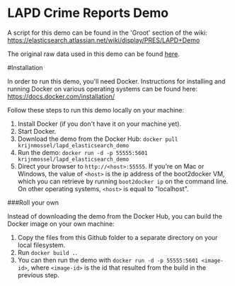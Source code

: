 LAPD Crime Reports Demo
=====

A script for this demo can be found in the 'Groot' section of the wiki: https://elasticsearch.atlassian.net/wiki/display/PRES/LAPD+Demo

The original raw data used in this demo can be found [here](https://data.lacity.org/A-Safe-City/LAPD-Crime-and-Collision-Raw-Data-for-2013/iatr-8mqm).

#Installation

In order to run this demo, you'll need Docker. Instructions for installing and running Docker on various operating systems can be found here: https://docs.docker.com/installation/

Follow these steps to run this demo locally on your machine:

1. Install Docker (if you don't have it on your machine yet).
2. Start Docker.
3. Download the demo from the Docker Hub: `docker pull krijnmossel/lapd_elasticsearch_demo`
4. Run the demo: `docker run -d -p 55555:5601 krijnmossel/lapd_elasticsearch_demo`
5. Direct your browser to `http://<host>:55555`. If you're on Mac or Windows, the value of `<host>` is the ip address of the boot2docker VM, which you can retrieve by running `boot2docker ip` on the command line. On other operating systems, `<host>` is equal to "localhost".

###Roll your own

Instead of downloading the demo from the Docker Hub, you can build the Docker image on your own machine:

1. Copy the files from this Github folder to a separate directory on your local filesystem.
2. Run `docker build .`.
3. You can then run the demo with `docker run -d -p 55555:5601 <image-id>`, where `<image-id>` is the id that resulted from the build in the previous step.
